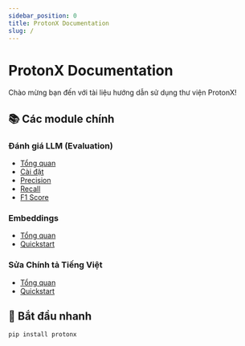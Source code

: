 ```yaml
---
sidebar_position: 0
title: ProtonX Documentation
slug: /
---
```


# ProtonX Documentation

Chào mừng bạn đến với tài liệu hướng dẫn sử dụng thư viện ProtonX!

## 📚 Các module chính

### Đánh giá LLM (Evaluation)
- [Tổng quan](./evaluation/getting-started/overview)
- [Cài đặt](./evaluation/getting-started/installation)
- [Precision](./evaluation/llm-answer-evaluation/precision)
- [Recall](./evaluation/llm-answer-evaluation/recall)
- [F1 Score](./evaluation/llm-answer-evaluation/f1_score)

### Embeddings
- [Tổng quan](./embedding/getting-started/overview)
- [Quickstart](./embedding/getting-started/quickstart)

### Sửa Chính tả Tiếng Việt
- [Tổng quan](./text-correction-vietnamese/getting-started/overview)
- [Quickstart](./text-correction-vietnamese/getting-started/installation)

## 🚀 Bắt đầu nhanh
```bash
pip install protonx